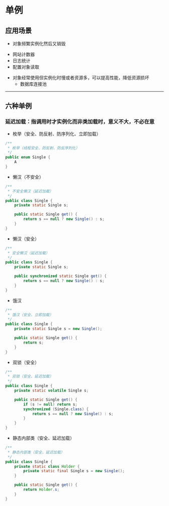 # 单例

## 应用场景

* 对象频繁实例化然后又销毁

- 网站计数器
- 日志统计
- 配置对象读取

* 对象经常使用但实例化时慢或者资源多，可以提高性能，降低资源损坏
    * 数据库连接池

---
六种单例
---

### **延迟加载**：指调用时才实例化而非类加载时，意义不大，不必在意

* 枚举（安全、防反射、防序列化、立即加载）

```java
/**
 * 枚举（线程安全、防反射、防反序列化）
 */
public enum Single {
    A
}
```

* 懒汉（不安全）

```java
/**
 * 不安全懒汉（延迟加载）
 */
public class Single {
    private static Single s;

    public static Single get() {
        return s == null ? new Single() : s;
    }
}
```

* 懒汉（安全）

```java
/**
 * 安全懒汉（延迟加载）
 */
public class Single {
    private static Single s;

    public synchronized static Single get() {
        return s == null ? new Single() : s;
    }
}
```

* 饿汉

```java
/**
 * 饿汉（安全、立即加载）
 */
public class Single {
    private static Single s = new Single();

    public static Single get() {
        return s;
    }
}
```

* 双锁（安全）

```java
/**
 * 双锁（安全、延迟加载）
 */
public class Single {
    private static volatile Single s;

    public static Single get() {
        if (s != null) return s;
        synchronized (Single.class) {
            return s == null ? new Single() : s;
        }
    }
}
```

* 静态内部类（安全、延迟加载）

```java
/**
 * 静态内部类（安全、延迟加载）
 */
public class Single {
    private static class Holder {
        private static final Single s = new Single();
    }

    public static Single get() {
        return Holder.s;
    }
}
```



